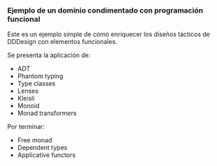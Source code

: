 ### Ejemplo de un dominio condimentado con programación funcional

Este es un ejemplo simple de cómo enriquecer los diseños tácticos de DDDesign con elementos funcionales.

Se presenta la aplicación de:

+ ADT
+ Phantom typing
+ Type classes
+ Lenses 
+ Kleisli
+ Monoid
+ Monad transformers

Por terminar:

+ Free monad
+ Dependent types
+ Applicative functors

